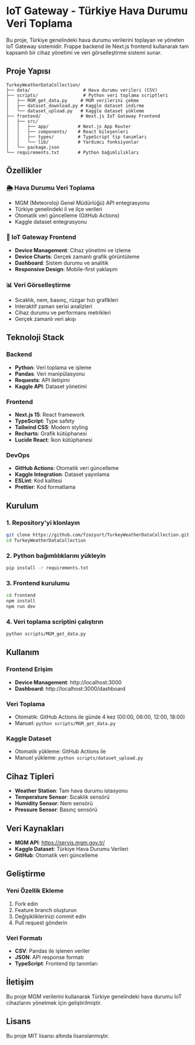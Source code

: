# IoT Gateway - Türkiye Hava Durumu Veri Toplama

Bu proje, Türkiye genelindeki hava durumu verilerini toplayan ve yöneten IoT Gateway sistemidir. Frappe backend ile Next.js frontend kullanarak tam kapsamlı bir cihaz yönetimi ve veri görselleştirme sistemi sunar.

## Proje Yapısı

```
TurkeyWeatherDataCollection/
├── data/                    # Hava durumu verileri (CSV)
├── scripts/                 # Python veri toplama scriptleri
│   ├── MGM_get_data.py     # MGM verilerini çekme
│   ├── dataset_download.py # Kaggle dataset indirme
│   └── dataset_upload.py   # Kaggle dataset yükleme
├── frontend/               # Next.js IoT Gateway Frontend
│   ├── src/
│   │   ├── app/           # Next.js App Router
│   │   ├── components/    # React bileşenleri
│   │   ├── types/         # TypeScript tip tanımları
│   │   └── lib/           # Yardımcı fonksiyonlar
│   └── package.json
└── requirements.txt       # Python bağımlılıkları
```

## Özellikler

### 🌦️ Hava Durumu Veri Toplama
- MGM (Meteoroloji Genel Müdürlüğü) API entegrasyonu
- Türkiye genelindeki il ve ilçe verileri
- Otomatik veri güncelleme (GitHub Actions)
- Kaggle dataset entegrasyonu

### 🔧 IoT Gateway Frontend
- **Device Management**: Cihaz yönetimi ve izleme
- **Device Charts**: Gerçek zamanlı grafik görüntüleme
- **Dashboard**: Sistem durumu ve analitik
- **Responsive Design**: Mobile-first yaklaşım

### 📊 Veri Görselleştirme
- Sıcaklık, nem, basınç, rüzgar hızı grafikleri
- Interaktif zaman serisi analizleri
- Cihaz durumu ve performans metrikleri
- Gerçek zamanlı veri akışı

## Teknoloji Stack

### Backend
- **Python**: Veri toplama ve işleme
- **Pandas**: Veri manipülasyonu
- **Requests**: API iletişimi
- **Kaggle API**: Dataset yönetimi

### Frontend
- **Next.js 15**: React framework
- **TypeScript**: Type safety
- **Tailwind CSS**: Modern styling
- **Recharts**: Grafik kütüphanesi
- **Lucide React**: İkon kütüphanesi

### DevOps
- **GitHub Actions**: Otomatik veri güncelleme
- **Kaggle Integration**: Dataset yayınlama
- **ESLint**: Kod kalitesi
- **Prettier**: Kod formatlama

## Kurulum

### 1. Repository'yi klonlayın
```bash
git clone https://github.com/fzozyurt/TurkeyWeatherDataCollection.git
cd TurkeyWeatherDataCollection
```

### 2. Python bağımlılıklarını yükleyin
```bash
pip install -r requirements.txt
```

### 3. Frontend kurulumu
```bash
cd frontend
npm install
npm run dev
```

### 4. Veri toplama scriptini çalıştırın
```bash
python scripts/MGM_get_data.py
```

## Kullanım

### Frontend Erişim
- **Device Management**: http://localhost:3000
- **Dashboard**: http://localhost:3000/dashboard

### Veri Toplama
- Otomatik: GitHub Actions ile günde 4 kez (00:00, 06:00, 12:00, 18:00)
- Manuel: `python scripts/MGM_get_data.py`

### Kaggle Dataset
- Otomatik yükleme: GitHub Actions ile
- Manuel yükleme: `python scripts/dataset_upload.py`

## Cihaz Tipleri

- **Weather Station**: Tam hava durumu istasyonu
- **Temperature Sensor**: Sıcaklık sensörü
- **Humidity Sensor**: Nem sensörü
- **Pressure Sensor**: Basınç sensörü

## Veri Kaynakları

- **MGM API**: https://servis.mgm.gov.tr/
- **Kaggle Dataset**: Türkiye Hava Durumu Verileri
- **GitHub**: Otomatik veri güncelleme

## Geliştirme

### Yeni Özellik Ekleme
1. Fork edin
2. Feature branch oluşturun
3. Değişikliklerinizi commit edin
4. Pull request gönderin

### Veri Formatı
- **CSV**: Pandas ile işlenen veriler
- **JSON**: API response formatı
- **TypeScript**: Frontend tip tanımları

## İletişim

Bu proje MGM verilerini kullanarak Türkiye genelindeki hava durumu IoT cihazlarını yönetmek için geliştirilmiştir.

## Lisans

Bu proje MIT lisansı altında lisanslanmıştır.